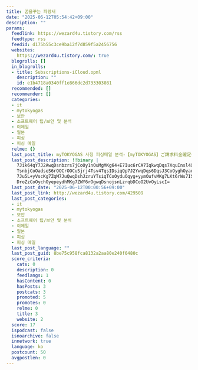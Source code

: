```yaml
---
title: 꿈을꾸는 파랑새
date: "2025-06-12T05:54:42+09:00"
description: ""
params:
  feedlink: https://wezard4u.tistory.com/rss
  feedtype: rss
  feedid: d175b55c3ce9ba12f7d859f5a2456756
  websites:
    https://wezard4u.tistory.com/: true
  blogrolls: []
  in_blogrolls:
  - title: Subscriptions-iCloud.opml
    description: ""
    id: e1b4718a0340ff1e866dc2d733303081
  recommended: []
  recommender: []
  categories:
  - it
  - mytokyogas
  - 보안
  - 소프트웨어 팁/보안 및 분석
  - 이메일
  - 일본
  - 피싱
  - 피싱 메일
  relme: {}
  last_post_title: myTOKYOGAS 사칭 피싱메일 분석-【myTOKYOGAS】ご請求料金確定のお知らせ（自動配信メール）(2025.6.4)
  last_post_description: !!binary |
    7Jik64qY7J2AwqDsnbzrs7jCoOy1nOuMgMKg64+E7Iuc6rCA7IqkwqDqs7XquInsl4Xssr
    TsnbjCoOadseS6rOOCrOOCuSjrj4Tsv4TqsIDsiqQp7J2YwqDqs6DqsJ3CoOyghOyaqcKg
    7Ju5L+yVscKg7ZqM7JuQwqDshJzruYTsiqTCoOyduOqyg+yymOufvMKg7LKt6rWs7IScwq
    DroZzCoOychOyepeydhMKg7ZWY6rOgwqDsnojsnLzrqbDCoO2UvOyLscI=
  last_post_date: "2025-06-12T00:00:56+09:00"
  last_post_link: http://wezard4u.tistory.com/429509
  last_post_categories:
  - it
  - mytokyogas
  - 보안
  - 소프트웨어 팁/보안 및 분석
  - 이메일
  - 일본
  - 피싱
  - 피싱 메일
  last_post_language: ""
  last_post_guid: 8be75c958fca8132a2aa80e240f0480c
  score_criteria:
    cats: 0
    description: 0
    feedlangs: 1
    hasContent: 0
    hasPosts: 3
    postcats: 3
    promoted: 5
    promotes: 0
    relme: 0
    title: 3
    website: 2
  score: 17
  ispodcast: false
  isnoarchive: false
  innetwork: true
  language: ko
  postcount: 50
  avgpostlen: 0
---
```


